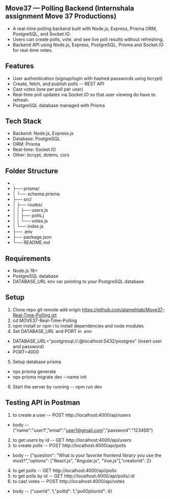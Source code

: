 ## Move37 — Polling Backend (Internshala assignment Move 37 Productions)
- A real-time polling backend built with Node.js, Express, Prisma ORM, PostgreSQL, and Socket.IO.
- Users can create polls, vote, and see live poll results without refreshing.
- Backend API using Node.js, Express, PostgreSQL, Prisma and Socket.IO for real-time votes.

## Features
- User authentication (signup/login with hashed passwords using bcrypt)
- Create, fetch, and publish polls -- REST API
- Cast votes (one per poll per user)
- Real-time poll updates via Socket.IO so that user viewing do have to refresh.
- PostgreSQL database managed with Prisma

## Tech Stack
- Backend: Node.js, Express.js
- Database: PostgreSQL
- ORM: Prisma
- Real-time: Socket.IO
- Other: bcrypt, dotenv, cors

## Folder Structure
- .
- ├── prisma/
- │   └── schema.prisma
- ├── src/
- │   ├── routes/
- │   │   ├── users.js
- │   │   ├── polls.j
- │   │   └── votes.js
- │   └── index.js
- ├── .env
- ├── package.json
- └── README.md

## Requirements
- Node.js 18+
- PostgreSQL database
- DATABASE_URL env var pointing to your PostgreSQL database

## Setup
1. Clone repo git remote add origin https://github.com/alamehtab/Move37-Real-Time-Polling.git
2. cd MOVE37-Real-Time-Polling
3. npm install or npm i to install dependencies and node modules
4. Set DATABASE_URL and PORT in .env
- DATABASE_URL="postgresql://<username>:<password>@localhost:5432/postgres" (insert user and password)
- PORT=4000
5. Setup database prisma
- npx prisma generate
- npx prisma migrate dev --name init
6. Start the server by running -- npm run dev

## Testing API in Postman
1. to create a user -- POST http://localhost:4000/api/users
- body -- {"name":"user1","email":"user1@gmail.com","password":"123456"}
2. to get users by id -- GET http://localhost:4000/api/users
3. to create polls -- POST http://localhost:4000/api/polls
- body -- {"question": "What is your favorite frontend library you use the most?","options": ["React.js", "Angular.js", "Vue.js"],"creatorId": 2}
4. to get polls -- GET http://localhost:4000/api/polls
5. to get polls by id -- GET http://localhost:4000/api/polls/:id
6. to cast votes -- POST http://localhost:4000/api/votes
- body -- {"userId": 1,"pollId": 1,"pollOptionId": 4}